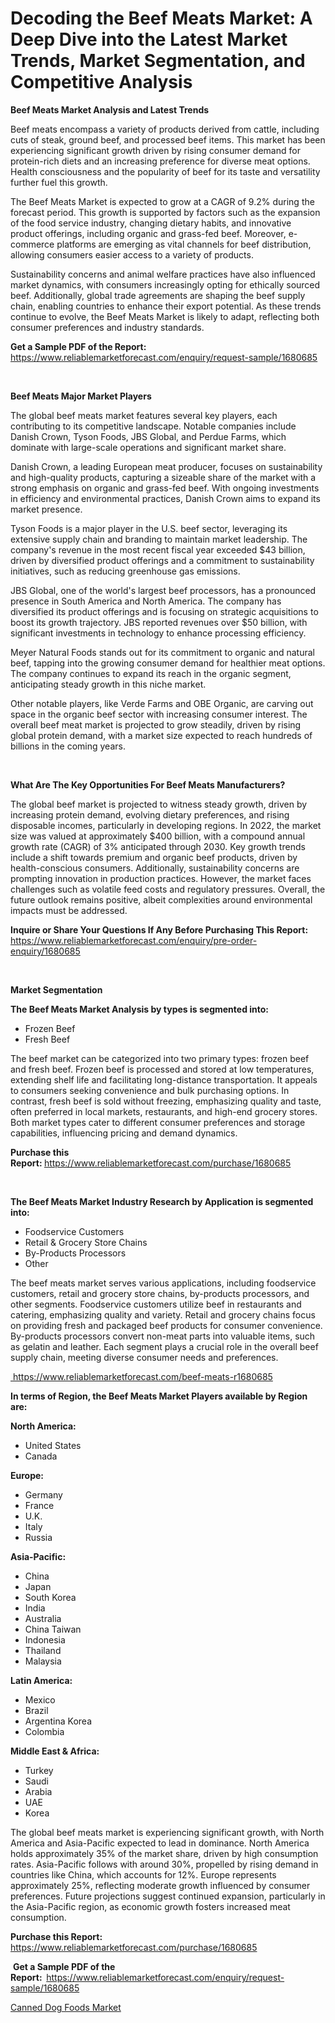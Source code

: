 <p><h1>Decoding the Beef Meats Market: A Deep Dive into the Latest Market Trends, Market Segmentation, and Competitive Analysis</h1></p><p><strong>Beef Meats Market Analysis and Latest Trends</strong></p>
<p><p>Beef meats encompass a variety of products derived from cattle, including cuts of steak, ground beef, and processed beef items. This market has been experiencing significant growth driven by rising consumer demand for protein-rich diets and an increasing preference for diverse meat options. Health consciousness and the popularity of beef for its taste and versatility further fuel this growth.</p><p>The Beef Meats Market is expected to grow at a CAGR of 9.2% during the forecast period. This growth is supported by factors such as the expansion of the food service industry, changing dietary habits, and innovative product offerings, including organic and grass-fed beef. Moreover, e-commerce platforms are emerging as vital channels for beef distribution, allowing consumers easier access to a variety of products.</p><p>Sustainability concerns and animal welfare practices have also influenced market dynamics, with consumers increasingly opting for ethically sourced beef. Additionally, global trade agreements are shaping the beef supply chain, enabling countries to enhance their export potential. As these trends continue to evolve, the Beef Meats Market is likely to adapt, reflecting both consumer preferences and industry standards.</p></p>
<p><strong>Get a Sample PDF of the Report:&nbsp;</strong> <a href="https://www.reliablemarketforecast.com/enquiry/request-sample/1680685?utm_campaign=1080&utm_medium=2&utm_source=Github&utm_content=ia&utm_term=15022025&utm_id=beef-meats">https://www.reliablemarketforecast.com/enquiry/request-sample/1680685</a></p>
<p>&nbsp;</p>
<p><strong>Beef Meats Major Market Players</strong></p>
<p><p>The global beef meats market features several key players, each contributing to its competitive landscape. Notable companies include Danish Crown, Tyson Foods, JBS Global, and Perdue Farms, which dominate with large-scale operations and significant market share.</p><p>Danish Crown, a leading European meat producer, focuses on sustainability and high-quality products, capturing a sizeable share of the market with a strong emphasis on organic and grass-fed beef. With ongoing investments in efficiency and environmental practices, Danish Crown aims to expand its market presence.</p><p>Tyson Foods is a major player in the U.S. beef sector, leveraging its extensive supply chain and branding to maintain market leadership. The company's revenue in the most recent fiscal year exceeded $43 billion, driven by diversified product offerings and a commitment to sustainability initiatives, such as reducing greenhouse gas emissions.</p><p>JBS Global, one of the world's largest beef processors, has a pronounced presence in South America and North America. The company has diversified its product offerings and is focusing on strategic acquisitions to boost its growth trajectory. JBS reported revenues over $50 billion, with significant investments in technology to enhance processing efficiency.</p><p>Meyer Natural Foods stands out for its commitment to organic and natural beef, tapping into the growing consumer demand for healthier meat options. The company continues to expand its reach in the organic segment, anticipating steady growth in this niche market.</p><p>Other notable players, like Verde Farms and OBE Organic, are carving out space in the organic beef sector with increasing consumer interest. The overall beef meat market is projected to grow steadily, driven by rising global protein demand, with a market size expected to reach hundreds of billions in the coming years.</p></p>
<p>&nbsp;</p>
<p><strong>What Are The Key Opportunities For Beef Meats Manufacturers?</strong></p>
<p><p>The global beef market is projected to witness steady growth, driven by increasing protein demand, evolving dietary preferences, and rising disposable incomes, particularly in developing regions. In 2022, the market size was valued at approximately $400 billion, with a compound annual growth rate (CAGR) of 3% anticipated through 2030. Key growth trends include a shift towards premium and organic beef products, driven by health-conscious consumers. Additionally, sustainability concerns are prompting innovation in production practices. However, the market faces challenges such as volatile feed costs and regulatory pressures. Overall, the future outlook remains positive, albeit complexities around environmental impacts must be addressed.</p></p>
<p><strong>Inquire or Share Your Questions If Any Before Purchasing This Report:</strong> <a href="https://www.reliablemarketforecast.com/enquiry/pre-order-enquiry/1680685?utm_campaign=1080&utm_medium=2&utm_source=Github&utm_content=ia&utm_term=15022025&utm_id=beef-meats">https://www.reliablemarketforecast.com/enquiry/pre-order-enquiry/1680685</a></p>
<p>&nbsp;</p>
<p><strong>Market Segmentation</strong></p>
<p><strong>The Beef Meats Market Analysis by types is segmented into:</strong></p>
<p><ul><li>Frozen Beef</li><li>Fresh Beef</li></ul></p>
<p><p>The beef market can be categorized into two primary types: frozen beef and fresh beef. Frozen beef is processed and stored at low temperatures, extending shelf life and facilitating long-distance transportation. It appeals to consumers seeking convenience and bulk purchasing options. In contrast, fresh beef is sold without freezing, emphasizing quality and taste, often preferred in local markets, restaurants, and high-end grocery stores. Both market types cater to different consumer preferences and storage capabilities, influencing pricing and demand dynamics.</p></p>
<p><strong>Purchase this Report:&nbsp;</strong><a href="https://www.reliablemarketforecast.com/purchase/1680685?utm_campaign=1080&utm_medium=2&utm_source=Github&utm_content=ia&utm_term=15022025&utm_id=beef-meats">https://www.reliablemarketforecast.com/purchase/1680685</a></p>
<p>&nbsp;</p>
<p><strong>The Beef Meats Market Industry Research by Application is segmented into:</strong></p>
<p><ul><li>Foodservice Customers</li><li>Retail & Grocery Store Chains</li><li>By-Products Processors</li><li>Other</li></ul></p>
<p><p>The beef meats market serves various applications, including foodservice customers, retail and grocery store chains, by-products processors, and other segments. Foodservice customers utilize beef in restaurants and catering, emphasizing quality and variety. Retail and grocery chains focus on providing fresh and packaged beef products for consumer convenience. By-products processors convert non-meat parts into valuable items, such as gelatin and leather. Each segment plays a crucial role in the overall beef supply chain, meeting diverse consumer needs and preferences.</p></p>
<p><a href="https://www.reliablemarketforecast.com/beef-meats-r1680685?utm_campaign=1080&utm_medium=2&utm_source=Github&utm_content=ia&utm_term=15022025&utm_id=beef-meats">&nbsp;https://www.reliablemarketforecast.com/beef-meats-r1680685</a></p>
<p><strong>In terms of Region, the Beef Meats Market Players available by Region are:</strong></p>
<p>
    <p> <strong> North America: </strong>
        <ul>
            <li>United States</li>
            <li>Canada</li>
        </ul>
        </p> 
    <p> <strong> Europe: </strong>
        <ul>
            <li>Germany</li>
            <li>France</li>
            <li>U.K.</li>
            <li>Italy</li>
            <li>Russia</li>
        </ul>
        </p> 
    <p> <strong> Asia-Pacific: </strong>
        <ul>
            <li>China</li>
            <li>Japan</li>
            <li>South Korea</li>
            <li>India</li>
            <li>Australia</li>
            <li>China Taiwan</li>
            <li>Indonesia</li>
            <li>Thailand</li>
            <li>Malaysia</li>
        </ul>
        </p> 
    <p> <strong> Latin America: </strong>
        <ul>
            <li>Mexico</li>
            <li>Brazil</li>
            <li>Argentina Korea</li>
            <li>Colombia</li>
        </ul>
        </p> 
    <p> <strong> Middle East & Africa: </strong>
        <ul>
            <li>Turkey</li>
            <li>Saudi</li>
            <li>Arabia</li>
            <li>UAE</li>
            <li>Korea</li>
        </ul>
    </p>
    </p>
<p><p>The global beef meats market is experiencing significant growth, with North America and Asia-Pacific expected to lead in dominance. North America holds approximately 35% of the market share, driven by high consumption rates. Asia-Pacific follows with around 30%, propelled by rising demand in countries like China, which accounts for 12%. Europe represents approximately 25%, reflecting moderate growth influenced by consumer preferences. Future projections suggest continued expansion, particularly in the Asia-Pacific region, as economic growth fosters increased meat consumption.</p></p>
<p><strong>Purchase this Report: </strong><a href="https://www.reliablemarketforecast.com/purchase/1680685?utm_campaign=1080&utm_medium=2&utm_source=Github&utm_content=ia&utm_term=15022025&utm_id=beef-meats">https://www.reliablemarketforecast.com/purchase/1680685</a></p>
<p>&nbsp;<strong>Get a Sample PDF of the Report:&nbsp;&nbsp;</strong><a href="https://www.reliablemarketforecast.com/enquiry/request-sample/1680685?utm_campaign=1080&utm_medium=2&utm_source=Github&utm_content=ia&utm_term=15022025&utm_id=beef-meats">https://www.reliablemarketforecast.com/enquiry/request-sample/1680685</a></p>
<p><strong></strong></p>
<p><p><a href="https://github.com/gdfhhhj/Market-Research-Report-List-7/blob/main/canned-dog-foods-market.md?utm_campaign=1080&utm_medium=2&utm_source=Github&utm_content=ia&utm_term=15022025&utm_id=beef-meats">Canned Dog Foods Market</a></p></p>